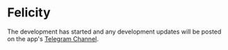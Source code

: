 # Felicity

The development has started and any development updates will be posted on the app's [Telegram Channel](https://t.me/felicity_music_player).
